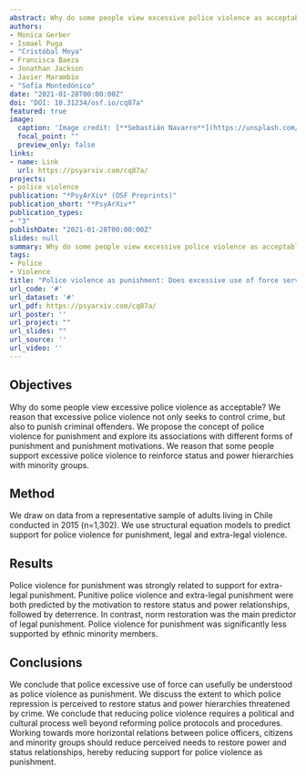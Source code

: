 ```yaml
---
abstract: Why do some people view excessive police violence as acceptable? We reason that excessive police violence not only seeks to control crime, but also to punish criminal offenders. We propose the concept of police violence for punishment and explore its associations with different forms of punishment and punishment motivations. We reason that some people support excessive police violence to reinforce status and power hierarchies with minority groups. 
authors:
- Monica Gerber
- Ismael Puga
- "Cristóbal Moya"
- Francisca Baeza
- Jonathan Jackson
- Javier Marambio
- "Sofía Montedónico"
date: "2021-01-28T00:00:00Z"
doi: "DOI: 10.31234/osf.io/cq87a"
featured: true
image:
  caption: 'Image credit: [**Sebastián Navarro**](https://unsplash.com/photos/hOcbFF76eVA?utm_source=unsplash&utm_medium=referral&utm_content=creditShareLink)'
  focal_point: ""
  preview_only: false
links:
- name: Link
  url: https://psyarxiv.com/cq87a/
projects:
- police violence
publication: "*PsyArXiv* (OSF Preprints)"
publication_short: "*PsyArXiv*"
publication_types:
- "3"
publishDate: "2021-01-28T00:00:00Z"
slides: null
summary: Why do some people view excessive police violence as acceptable? We reason that excessive police violence not only seeks to control crime, but also to punish criminal offenders. We propose the concept of police violence for punishment and explore its associations with different forms of punishment and punishment motivations. We reason that some people support excessive police violence to reinforce status and power hierarchies with minority groups. 
tags:
- Police
- Violence
title: "Police violence as punishment: Does excessive use of force serve to punish those who threaten status and power hierarchies in society?"
url_code: '#'
url_dataset: '#'
url_pdf: https://psyarxiv.com/cq87a/
url_poster: ''
url_project: ""
url_slides: ""
url_source: ''
url_video: ''
---
```


## Objectives

Why do some people view excessive police violence as acceptable? We reason that excessive police violence not only seeks to control crime, but also to punish criminal offenders. We propose the concept of police violence for punishment and explore its associations with different forms of punishment and punishment motivations. We reason that some people support excessive police violence to reinforce status and power hierarchies with minority groups. 

## Method

We draw on data from a representative sample of adults living in Chile conducted in 2015 (n=1,302). We use structural equation models to predict support for police violence for punishment, legal and extra-legal violence.

## Results

Police violence for punishment was strongly related to support for extra-legal punishment. Punitive police violence and extra-legal punishment were both predicted by the motivation to restore status and power relationships, followed by deterrence. In contrast, norm restoration was the main predictor of legal punishment. Police violence for punishment was significantly less supported by ethnic minority members. 

## Conclusions

We conclude that police excessive use of force can usefully be understood as police violence as punishment. We discuss the extent to which police repression is perceived to restore status and power hierarchies threatened by crime. We conclude that reducing police violence requires a political and cultural process well beyond reforming police protocols and procedures. Working towards more horizontal relations between police officers, citizens and minority groups should reduce perceived needs to restore power and status relationships, hereby reducing support for police violence as punishment.
